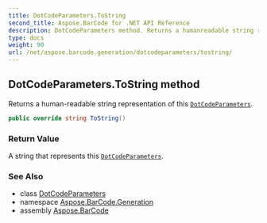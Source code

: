 ```yaml
---
title: DotCodeParameters.ToString
second_title: Aspose.BarCode for .NET API Reference
description: DotCodeParameters method. Returns a humanreadable string representation of this DotCodeParameters
type: docs
weight: 90
url: /net/aspose.barcode.generation/dotcodeparameters/tostring/
---
```

## DotCodeParameters.ToString method

Returns a human-readable string representation of this [`DotCodeParameters`](../).

```csharp
public override string ToString()
```

### Return Value

A string that represents this [`DotCodeParameters`](../).

### See Also

* class [DotCodeParameters](../)
* namespace [Aspose.BarCode.Generation](../../dotcodeparameters/)
* assembly [Aspose.BarCode](../../../)


